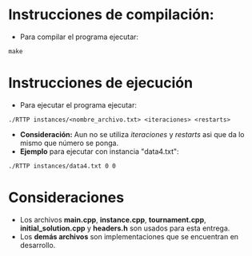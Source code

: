 # Instrucciones de compilación:
- Para compilar el programa ejecutar:
```
make
```

# Instrucciones de ejecución
- Para ejecutar el programa ejecutar:
```
./RTTP instances/<nombre_archivo.txt> <iteraciones> <restarts>
```
- **Consideración:** Aun no se utiliza *iteraciones* y *restarts* asi que da lo mismo que número se ponga.
- **Ejemplo** para ejecutar con instancia "data4.txt":
```
./RTTP instances/data4.txt 0 0
```

# Consideraciones
- Los archivos **main.cpp**, **instance.cpp**, **tournament.cpp**, **initial_solution.cpp** y **headers.h** son usados para esta entrega.
- Los **demás archivos** son implementaciones que se encuentran en desarrollo.